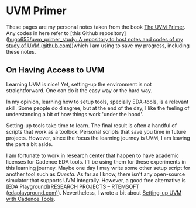 # UVM Primer
These pages are my personal notes taken from the book [The UVM Primer](https://www.amazon.com.br/Uvm-Primer-Step-Step-Introduction/dp/0974164933).  Any codes in here refer to [this Github repository]([hugo655/uvm_primer_study: A repository to host notes and codes of my study of UVM (github.com)](https://github.com/hugo655/uvm_primer_study))which I am using to save my progress, including these notes.


## On Having Access to UVM
Learning UVM is nice! Yet, setting-up the environment is not straightforward. One can do it the easy way or the hard way. 

In my opinion, learning how to setup tools, specially EDA-tools, is a relevant skill. Some people do disagree, but at the end of the day, I like the feeling of understanding a bit of how things work 'under the hood'.

Setting-up tools take time to learn. The final result is often a handful of scripts that work as a toolbox. Personal scripts that save  you time in future projects. However, since the focus the learning journey is UVM, I am leaving the part a bit aside. 

I am fortunate to work in research center that happen to have  academic licenses for Cadence EDA tools. I'll be using them for these experiments in this learning journey. Maybe one day I may write some other setup script for another tool such as *Questa*. As far as I know, there isn't any open-source simulator that supports UVM integrally. However, a good free alternative is [EDA Playground]([RESEARCH PROJECTS – RTEMSOFT (edaplayground.com)](https://www.edaplayground.com/)). Nevertheless, I wrote a bit about [Setting-up UVM with Cadence Tools](/Notas_de_Livros/uvm_primer/uvm-setup.md).






